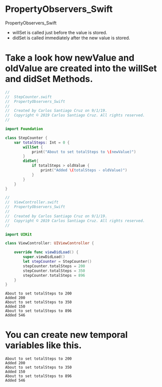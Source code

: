 # PropertyObservers_Swift
PropertyObservers_Swift

- willSet is called just before the value is stored.
- didSet is called immediately after the new value is stored.

# Take a look how newValue and oldValue are created into the willSet and didSet Methods.

``` swift
//
//  StepCounter.swift
//  PropertyObservers_Swift
//
//  Created by Carlos Santiago Cruz on 9/1/19.
//  Copyright © 2019 Carlos Santiago Cruz. All rights reserved.
//

import Foundation

class StepCounter {
    var totalSteps: Int = 0 {
        willSet {
            print("About to set totalSteps to \(newValue)")
        }
        didSet{
            if totalSteps > oldValue {
                print("Added \(totalSteps - oldValue)")
            }
        }
    }
}
```


``` swift
//
//  ViewController.swift
//  PropertyObservers_Swift
//
//  Created by Carlos Santiago Cruz on 9/1/19.
//  Copyright © 2019 Carlos Santiago Cruz. All rights reserved.
//

import UIKit

class ViewController: UIViewController {

    override func viewDidLoad() {
        super.viewDidLoad()
        let stepCounter = StepCounter()
        stepCounter.totalSteps = 200
        stepCounter.totalSteps = 350
        stepCounter.totalSteps = 896
    }
}
```

``` console
About to set totalSteps to 200
Added 200
About to set totalSteps to 350
Added 150
About to set totalSteps to 896
Added 546
```

# You can create new temporal variables like this.

``` console
About to set totalSteps to 200
Added 200
About to set totalSteps to 350
Added 150
About to set totalSteps to 896
Added 546




